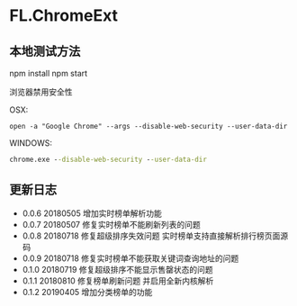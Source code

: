 # FL.ChromeExt

## 本地测试方法

npm install
npm start

浏览器禁用安全性

OSX:

```shell
open -a "Google Chrome" --args --disable-web-security --user-data-dir
```

WINDOWS:

```bat
chrome.exe --disable-web-security --user-data-dir
```

## 更新日志

+ 0.0.6 20180505 增加实时榜单解析功能
+ 0.0.7 20180507 修复实时榜单不能刷新列表的问题
+ 0.0.8 20180718 修复超级排序失效问题 实时榜单支持直接解析排行榜页面源码
+ 0.0.9 20180718 修复实时榜单不能获取关键词查询地址的问题
+ 0.1.0 20180719 修复超级排序不能显示售罄状态的问题
+ 0.1.1 20180810 修复榜单刷新问题 并启用全新内核解析
+ 0.1.2 20190405 增加分类榜单的功能
